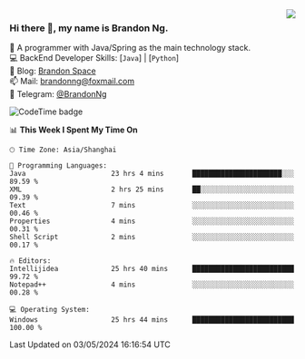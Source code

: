 <img  align="right" src="https://github-readme-stats-brandon0824.vercel.app/api/top-langs/?username=brandon0824&layout=compact">

### Hi there 👋, my name is Brandon Ng.

🌱 A programmer with Java/Spring as the main technology stack.  
💻 BackEnd Developer Skills: [`Java`] | [`Python`]  
📝 Blog: [Brandon Space](https://brandonng.tech)  
📫 Mail: brandonng@foxmail.com  
📰 Telegram: [@BrandonNg](https://t.me/BrandonNg24)  

![CodeTime badge](https://img.shields.io/endpoint?style=flat-square&url=https%3A%2F%2Fapi.codetime.dev%2Fshield%3Fid%3D128%26project%3D%26in%3D604800000)

<!--START_SECTION:waka-->
📊 **This Week I Spent My Time On** 

```text
🕑︎ Time Zone: Asia/Shanghai

💬 Programming Languages: 
Java                     23 hrs 4 mins       ██████████████████████░░░   89.59 % 
XML                      2 hrs 25 mins       ██░░░░░░░░░░░░░░░░░░░░░░░   09.39 % 
Text                     7 mins              ░░░░░░░░░░░░░░░░░░░░░░░░░   00.46 % 
Properties               4 mins              ░░░░░░░░░░░░░░░░░░░░░░░░░   00.31 % 
Shell Script             2 mins              ░░░░░░░░░░░░░░░░░░░░░░░░░   00.17 % 

🔥 Editors: 
Intellijidea             25 hrs 40 mins      █████████████████████████   99.72 % 
Notepad++                4 mins              ░░░░░░░░░░░░░░░░░░░░░░░░░   00.28 % 

💻 Operating System: 
Windows                  25 hrs 44 mins      █████████████████████████   100.00 % 
```


 Last Updated on 03/05/2024 16:16:54 UTC
<!--END_SECTION:waka-->
